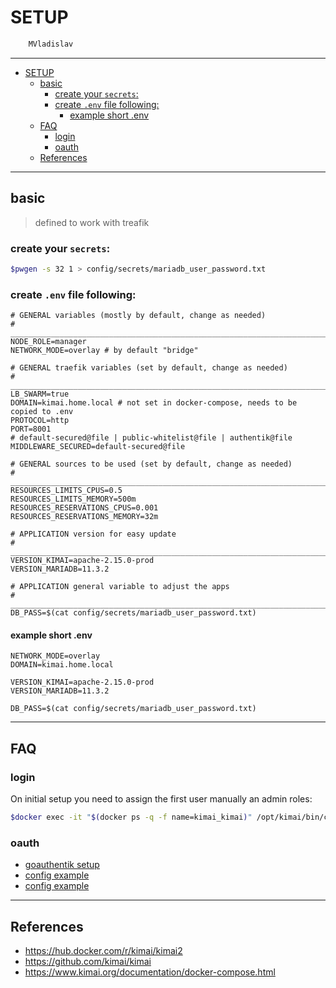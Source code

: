 # SETUP

```sh
    MVladislav
```

---

- [SETUP](#setup)
  - [basic](#basic)
    - [create your `secrets`:](#create-your-secrets)
    - [create `.env` file following:](#create-env-file-following)
      - [example short .env](#example-short-env)
  - [FAQ](#faq)
    - [login](#login)
    - [oauth](#oauth)
  - [References](#references)

---

## basic

> defined to work with treafik

### create your `secrets`:

```sh
$pwgen -s 32 1 > config/secrets/mariadb_user_password.txt
```

### create `.env` file following:

```env
# GENERAL variables (mostly by default, change as needed)
# ______________________________________________________________________________
NODE_ROLE=manager
NETWORK_MODE=overlay # by default "bridge"

# GENERAL traefik variables (set by default, change as needed)
# ______________________________________________________________________________
LB_SWARM=true
DOMAIN=kimai.home.local # not set in docker-compose, needs to be copied to .env
PROTOCOL=http
PORT=8001
# default-secured@file | public-whitelist@file | authentik@file
MIDDLEWARE_SECURED=default-secured@file

# GENERAL sources to be used (set by default, change as needed)
# ______________________________________________________________________________
RESOURCES_LIMITS_CPUS=0.5
RESOURCES_LIMITS_MEMORY=500m
RESOURCES_RESERVATIONS_CPUS=0.001
RESOURCES_RESERVATIONS_MEMORY=32m

# APPLICATION version for easy update
# ______________________________________________________________________________
VERSION_KIMAI=apache-2.15.0-prod
VERSION_MARIADB=11.3.2

# APPLICATION general variable to adjust the apps
# ______________________________________________________________________________
DB_PASS=$(cat config/secrets/mariadb_user_password.txt)
```

#### example short .env

```env
NETWORK_MODE=overlay
DOMAIN=kimai.home.local

VERSION_KIMAI=apache-2.15.0-prod
VERSION_MARIADB=11.3.2

DB_PASS=$(cat config/secrets/mariadb_user_password.txt)
```

---

## FAQ

### login

On initial setup you need to assign the first user manually an admin roles:

```sh
$docker exec -it "$(docker ps -q -f name=kimai_kimai)" /opt/kimai/bin/console kimai:user:create admin 'admin@home.local' ROLE_SUPER_ADMIN
```

### oauth

- [goauthentik setup](https://github.com/MVladislav/vm-docker-collection/tree/main/composer/helper/goauthentik)
- [config example](https://www.kimai.org/documentation/saml-authentik.html)
- [config example](https://goauthentik.io/integrations/services/kimai/)

---

## References

- <https://hub.docker.com/r/kimai/kimai2>
- <https://github.com/kimai/kimai>
- <https://www.kimai.org/documentation/docker-compose.html>
